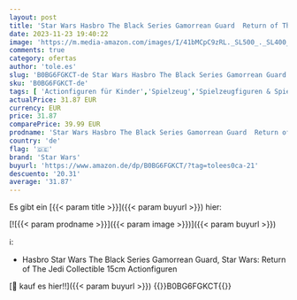 ```yaml
---
layout: post
title: 'Star Wars Hasbro The Black Series Gamorrean Guard  Return of The Jedi Collectible 15cm Actionfiguren'
date: 2023-11-23 19:40:22
image: 'https://m.media-amazon.com/images/I/41bMCpC9zRL._SL500_._SL400_.jpg'
comments: true
category: ofertas
author: 'tole.es'
slug: 'B0BG6FGKCT-de Star Wars Hasbro The Black Series Gamorrean Guard Return...'
sku: 'B0BG6FGKCT-de'
tags: [ 'Actionfiguren für Kinder','Spielzeug','Spielzeugfiguren & Spielsets','star wars','🇩🇪', ]
actualPrice: 31.87 EUR
currency: EUR
price: 31.87
comparePrice: 39.99 EUR
prodname: 'Star Wars Hasbro The Black Series Gamorrean Guard  Return of The Jedi Collectible 15cm Actionfiguren'
country: 'de'
flag: '🇩🇪'
brand: 'Star Wars'
buyurl: 'https://www.amazon.de/dp/B0BG6FGKCT/?tag=tolees0ca-21'
descuento: '20.31'
average: '31.87'
---
```


Es gibt ein [{{< param title >}}]({{< param buyurl >}}) hier:

[![{{< param prodname >}}]({{< param image >}})]({{< param buyurl >}})

ℹ️:

- Hasbro Star Wars The Black Series Gamorrean Guard, Star Wars: Return of The Jedi Collectible 15cm Actionfiguren

[🛒 kauf es hier!!]({{< param buyurl >}})
{{<world>}}B0BG6FGKCT{{</world>}}
